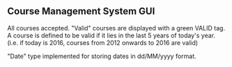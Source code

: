 Course Management System GUI
----

All courses accepted. 
"Valid" courses are displayed with a green VALID tag.
A course is defined to be valid if it lies in the last 5 years of today's year. 
(i.e. if today is 2016, courses from 2012 onwards to 2016 are valid)

"Date" type implemented for storing dates in dd/MM/yyyy format.


